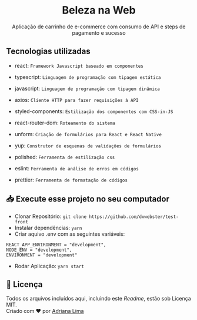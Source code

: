 <h1 align=center> Beleza na Web</h1>

<p align=center> Aplicação de carrinho de e-commerce com consumo de API e steps de pagamento e sucesso

<h3 align=center>

<!-- 💻 **Acesse a aplicação [aqui](https://app-beleza-na-web.herokuapp.com/)** -->

</h3>

## Tecnologias utilizadas

- react: `Framework Javascript baseado em componentes`

- typescript: `Linguagem de programação com tipagem estática`

- javascript: `Linguagem de programação com tipagem dinâmica`

- axios: `Cliente HTTP para fazer requisições à API`

- styled-components: `Estilização dos componentes com CSS-in-JS`

- react-router-dom: `Roteamento do sistema`

- unform: `Criação de formulários para React e React Native`

- yup: `Construtor de esquemas de validações de formulários`

- polished: `Ferramenta de estilização css`

- eslint: `Ferramenta de análise de erros em códigos`

- prettier: `Ferramenta de formatação de códigos`


## 📥 Execute esse projeto no seu computador

- Clonar Repositório: `git clone https://github.com/dxwebster/test-front`
- Instalar dependências: `yarn`
- Criar aquivo .env com as seguintes variáveis:
```
REACT_APP_ENVIRONMENT = "development",
NODE_ENV = "development",
ENVIRONMENT = "development"
```

- Rodar Aplicação: `yarn start`

## 📕 Licença

Todos os arquivos incluídos aqui, incluindo este _Readme_, estão sob Licença MIT.<br>
Criado com ❤ por [Adriana Lima](https://github.com/dxwebster)
